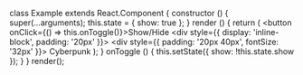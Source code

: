 class Example extends React.Component {
    constructor () {
        super(...arguments);
        this.state = { show: true };
    }
    render () {
        return (
            <Arwes>
                <button onClick={() => this.onToggle()}>Show/Hide</button>
                <div style={{ display: 'inline-block', padding: '20px' }}>
                    <Frame
                        show={this.state.show}
                        animate={true}
                        level={3}
                        corners={4}
                        layer='primary'
                    >
                        <div style={{ padding: '20px 40px', fontSize: '32px' }}>
                            Cyberpunk
                        </div>
                    </Frame>
                </div>
            </Arwes>
        );
    }
    onToggle () {
        this.setState({ show: !this.state.show });
    }
}
render(<Example />);
